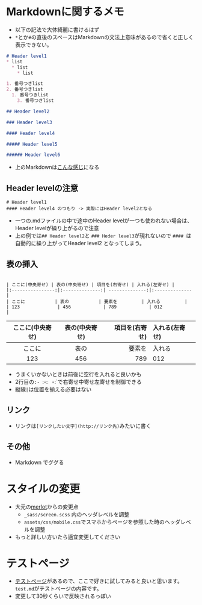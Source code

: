 # Markdownに関するメモ
* 以下の記法で大体綺麗に書けるはず
* `*`とか`#`の直後のスペースはMarkdownの文法上意味があるので省くと正しく表示できない。
```Markdown
# Header level1
* list
  * list
    * list

1. 番号つきlist
2. 番号つきlist
  1. 番号つきlist
    3. 番号つきlist

## Header level2

### Header level3

#### Header level4

##### Header level5

###### Header level6

```
* 上のMarkdownは[こんな感じ](https://ensemble-project.github.io/header_list)になる
## Header levelの注意
```
# Header level1
#### Header level4 のつもり -> 実際にはHeader level2となる
```
* 一つの.mdファイルの中で途中のHeader levelが一つも使われない場合は、Header levelが繰り上がるので注意
* 上の例では`## Header level2`と `### Heder level3`が現れないので `#### `は自動的に繰り上がってHeader level2 となってしまう。

## 表の挿入
```

| ここに(中央寄せ) | 表の(中央寄せ) | 項目を(右寄せ) | 入れる(左寄せ) |
|:----------------:|:--------------:| --------------:|:-------------- |
| ここに           | 表の           | 要素を         | 入れる         |
| 123              | 456            | 789            | 012            |

```

| ここに(中央寄せ) | 表の(中央寄せ) | 項目を(右寄せ) | 入れる(左寄せ) |
|:----------------:|:--------------:| --------------:|:-------------- |
| ここに           | 表の           | 要素を         | 入れる         |
| 123              | 456            | 789            | 012            |

* うまくいかないときは前後に空行を入れると良いかも
* 2行目の`:- `:-:` ` -:`で右寄せ中寄せ左寄せを制御できる
* 縦線`|`は位置を揃える必要はない

## リンク
* リンクは`[リンクしたい文字](http://リンク先)`みたいに書く

## その他
* Markdown でググる

# スタイルの変更
* 大元の[merlot](https://github.com/pages-themes/merlot)からの変更点
  * `_sass/screen.scss` 内のヘッダレベルを調整
  * `assets/css/mobile.css`でスマホからページを参照した時のヘッダレベルを調整
* もっと詳しい方いたら適宜変更してください

# テストページ
* [テストページ](https://ensemble-project.github.io/test)があるので、ここで好きに試してみると良いと思います。`test.md`がテストページの内容です。
* 変更して30秒くらいで反映されるっぽい
